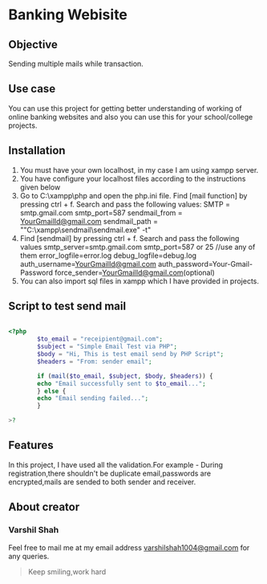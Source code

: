 # Banking Webisite

## Objective
Sending multiple mails while transaction.

## Use case
You can use this project for getting better understanding of working of online banking websites and also you can use this for your school/college projects.

## Installation
1. You must have your own localhost, in my case I am using xampp server.
2. You have configure your localhost files according to the instructions given below
3. Go to C:\xampp\php and open the php.ini file.
Find [mail function] by pressing ctrl + f.
Search and pass the following values:
SMTP = smtp.gmail.com
smtp_port=587
sendmail_from = YourGmailId@gmail.com
sendmail_path = "\"C:\xampp\sendmail\sendmail.exe\" -t"
4. Find [sendmail] by pressing ctrl + f.
Search and pass the following values
smtp_server=smtp.gmail.com
smtp_port=587 or 25 //use any of them
error_logfile=error.log
debug_logfile=debug.log
auth_username=YourGmailId@gmail.com
auth_password=Your-Gmail-Password
force_sender=YourGmailId@gmail.com(optional)
5. You can also import sql files in xampp which I have provided in projects.

## Script to test send mail
```php

<?php
        $to_email = "receipient@gmail.com";
        $subject = "Simple Email Test via PHP";
        $body = "Hi, This is test email send by PHP Script";
        $headers = "From: sender email";

        if (mail($to_email, $subject, $body, $headers)) {
        echo "Email successfully sent to $to_email...";
        } else {
        echo "Email sending failed...";
        }

>?

```


## Features

In this project, I have used all the validation.For example - During registration,there shouldn't be duplicate email,passwords are encrypted,mails are sended to both sender and receiver.

## About creator

### Varshil Shah

Feel free to mail me at my email address [varshilshah1004@gmail.com](mailto:varshilshah1004@gmail.com) for any queries.


>Keep smiling,work hard
